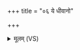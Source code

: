 +++
title = "०६ ये धीवानो"

+++
<details><summary>मूलम् (VS)</summary>

ये धीवा॑नो रथका॒राः क॒र्मारा॒ ये म॑नी॒षिणः॑। उ॑प॒स्तीन्प॑र्ण॒ मह्यं॑ त्वं॒ सर्वा॑न्कृण्व॒भितो॒ जना॑न् ॥
</details>
